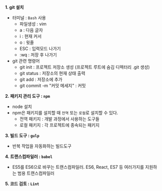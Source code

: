 <b>1. git 설치</b>
   - 터미널 : `Bash` 사용
     * 파일생성 : vim 
     * a : 다음 글자 
     * i : 현재 커서 
     * o : 윗줄 
     * ESC : 입력모드 나가기 
     * :wq : 저장 후 나가기
   - git 관련 명령어
     * git init : 프로젝트 저장소 생성 (프로젝트 루트에 숨김 디렉터리 .git 생성)
     * git status : 저장소의 현재 상태 출력
     * git add : 저장소에 추가
     * git commit -m "커밋 메세지" : 커밋
 
<b>2. 패키지 관리 도구 : `npm`</b>
   - node 설치
   - npm은 패키지를 설치할 때 `전역` 또는 `로컬`로 설치할 수 있다.
      * 전역 패키지 : 개발 과정에서 사용하는 도구들
      * 로컬 패키지 : 각 프로젝트에 종속되는 패키지
      
<b>3. 빌드 도구 : `gulp`</b>
   - 반복 작업을 자동화하는 빌드도구
   
<b>4. 트랜스컴파일러 : `babel`</b>
   - ES5를 ES6으로 바꾸는 트랜스컴파일러. ES6, React, ES7 등 여러가지를 지원하는 범용 트랜스컴파일러
   
<b>5. 코드 검토 : `Lint`</b>
